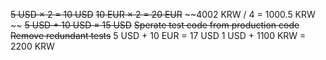 ~~5 USD × 2 = 10 USD~~
~~10 EUR × 2 = 20 EUR~~ 
~~4002 KRW / 4 = 1000.5 KRW ~~
~~5 USD + 10 USD = 15 USD~~
~~Sperate test code from production code~~
~~Remove redundant tests~~
5 USD + 10 EUR = 17 USD 
1 USD + 1100 KRW = 2200 KRW